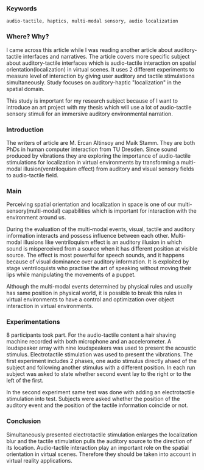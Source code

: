 ### Keywords
	audio-tactile, haptics, multi-modal sensory, audio localization
### Where? Why?
I came across this article while I was reading another article about auditory-tactile interfaces and narratives. The article covers more specific subject about auditory-tactile interfaces which is audio-tactile interaction on spatial orientation(localization) in virtual scenes. It uses 2 different experiments to measure level of interaction by giving user auditory and tactile stimulations simultaneously. Study focuses on auditory-haptic "localization" in the spatial domain.

This study is important for my research subject because of I want to introduce an art project with my thesis which will use a lot of audio-tactile sensory stimuli for an immersive auditory environmental narration.
### Introduction
The writers of article are M. Ercan Altinsoy and Maik Stamm​. They are both PhDs in human computer interaction from TU Dresden. Since sound produced by vibrations they are exploring the importance of audio-tactile stimulations for localization in virtual environments by transforming a multi-modal illusion(ventriloquism effect) from auditory and visual sensory fields to audio-tactile field.
### Main
Perceiving spatial orientation and localization in space is one of our multi-sensory(multi-modal) capabilities which is important for interaction with the environment around us.

During the evaluation of the multi-modal events, visual, tactile and auditory information interacts and possess influence between each other. Multi-modal illusions like ventriloquism effect is an auditory illusion in which sound is misperceived from a source when it has different position at visible source. The effect is most powerful for speech sounds, and it happens because of visual dominance over auditory information. It is exploited by stage ventriloquists who practise the art of speaking without moving their lips while manipulating the movements of a puppet. 

Although the multi-modal events determined by physical rules and usually has same position in physical world, it is possible to break this rules in virtual environments to have a control and optimization over object interaction in virtual environments.
### Experimentations
8 participants took part. For the audio-tactile content a hair shaving machine recorded with both microphone and an accelerometer. A loudspeaker array with nine loudspeakers was used to present the acoustic stimulus. Electrotactile stimulation was used to present the vibrations. The first experiment includes 2 phases, one audio stimulus directly ahaed of the subject and following another stimulus with a different position. In each run subject was asked to state whether second event lay to the right or to the left of the first.

In the second experiment same test was done with adding an electrotactile stimulation into test. Subjects were asked whether the position of the auditory event and the position of the tactile information coincide or not.
### Conclusion
Simultaneously presented electrotactile stimulation enlarges the localization blur and the tactile stimulation pulls the auditory source to the direction of its location. Audio-tactile interaction play an important role on the spatial orientation in virtual scenes. Therefore they should be taken into account in virtual reality applications.
